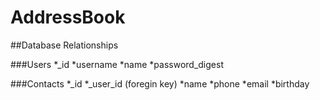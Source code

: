 # AddressBook

##Database Relationships

###Users
*_id
*username
*name
*password_digest


###Contacts
*_id
*_user_id (foregin key)
*name
*phone
*email
*birthday
